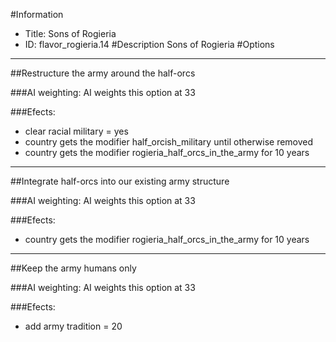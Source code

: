 #Information
 - Title: Sons of Rogieria
 - ID: flavor_rogieria.14
#Description
Sons of Rogieria
#Options

___
##Restructure the army around the half-orcs

###AI weighting:
AI weights this option at 33


###Efects:<ul><li>clear racial military = yes</li><li>country gets the modifier half_orcish_military until otherwise removed</li><li>country gets the modifier rogieria_half_orcs_in_the_army for 10 years</li></ul>

___
##Integrate half-orcs into our existing army structure

###AI weighting:
AI weights this option at 33


###Efects:<ul><li>country gets the modifier rogieria_half_orcs_in_the_army for 10 years</li></ul>

___
##Keep the army humans only

###AI weighting:
AI weights this option at 33


###Efects:<ul><li>add army tradition = 20</li></ul>

